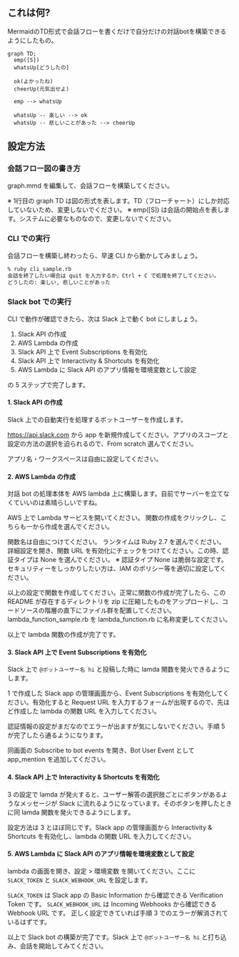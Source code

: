 ## これは何?

MermaidのTD形式で会話フローを書くだけで自分だけの対話botを構築できるようにしたもの。

```mermaid
graph TD;
  emp([S])
  whatsUp[どうしたの]

  ok(よかったね)
  cheerUp(元気出せよ)

  emp --> whatsUp

  whatsUp -- 楽しい --> ok
  whatsUp -- 悲しいことがあった --> cheerUp
```

## 設定方法

### 会話フロー図の書き方

graph.mmd を編集して、会話フローを構築してください。

※ 1行目の graph TD は図の形式を表します。TD（フローチャート）にしか対応していないため、変更しないでください。
※ emp([S]) は会話の開始点を表します。システムに必要なものなので、変更しないでください。

### CLI での実行

会話フローを構築し終わったら、早速 CLI から動かしてみましょう。

```bash
% ruby cli_sample.rb
会話を終了したい場合は quit を入力するか、Ctrl + C で処理を終了してください。
どうしたの: 楽しい, 悲しいことがあった
```

### Slack bot での実行

CLI で動作が確認できたら、次は Slack 上で動く bot にしましょう。

1. Slack API の作成
2. AWS Lambda の作成
3. Slack API 上で Event Subscriptions を有効化
4. Slack API 上で Interactivity & Shortcuts を有効化
5. AWS Lambda に Slack API のアプリ情報を環境変数として設定

の 5 ステップで完了します。

#### 1. Slack API の作成

Slack 上での自動実行を処理するボットユーザーを作成します。

https://api.slack.com から app を新規作成してください。アプリのスコープと設定の方法の選択を迫られるので、From scratch 選んでください。

アプリ名・ワークスペースは自由に設定してください。

#### 2. AWS Lambda の作成

対話 bot の処理本体を AWS lambda 上に構築します。自前でサーバーを立てなくていいのは素晴らしいですね。

AWS 上で Lambda サービスを開いてください。
関数の作成をクリックし、こちらも一から作成を選んでください。

関数名は自由につけてください。
ランタイムは Ruby 2.7 を選んでください。
詳細設定を開き、関数 URL を有効化にチェックをつけてください。この時、認証タイプは None を選んでください。
※ 認証タイプ None は脆弱な設定です。セキュリティーをしっかりしたい方は、IAM のポリシー等を適切に設定してください。

以上の設定で関数を作成してください。正常に関数の作成が完了したら、この README が存在するディレクトリを zip に圧縮したものをアップロードし、コードソースの階層の直下にファイル群を配置してください。
lambda_function_sample.rb を lambda_function.rb に名称変更してください。

以上で lambda 関数の作成が完了です。

#### 3. Slack API 上で Event Subscriptions を有効化

Slack 上で `@ボットユーザー名 hi` と投稿した時に lamda 関数を発火できるようにします。

1 で作成した Slack app の管理画面から、Event Subscriptions を有効化してください。有効化すると Request URL を入力するフォームが出現するので、先ほど作成した lambda の関数 URL を入力してください。

認証情報の設定がまだなのでエラーが出ますが気にしないでください。手順 5 が完了したら通るようになります。

同画面の Subscribe to bot events を開き、Bot User Event として app_mention を追加してください。

#### 4. Slack API 上で Interactivity & Shortcuts を有効化

3 の設定で lamda が発火すると、ユーザー解答の選択肢ごとにボタンがあるようなメッセージが Slack に流れるようになっています。そのボタンを押したときに同 lamda 関数を発火できるようにします。

設定方法は 3 とほぼ同じです。Slack app の管理画面から Interactivity & Shortcuts を有効化し、lambda の関数 URL を入力してください。

#### 5. AWS Lambda に Slack API のアプリ情報を環境変数として設定

lambda の画面を開き、設定 > 環境変数 を開いてください。ここに `SLACK_TOKEN` と `SLACK_WEBHOOK_URL` を設定します。

`SLACK_TOKEN` は Slack app の Basic Information から確認できる Verification Token です。
`SLACK_WEBHOOK_URL` は Incoming Webhooks から確認できる Webhook URL	です。
正しく設定できていれば手順 3 でのエラーが解消されているはずです。


以上で Slack bot の構築が完了です。Slack 上で `@ボットユーザー名 hi` と打ち込み、会話を開始してみてください。
